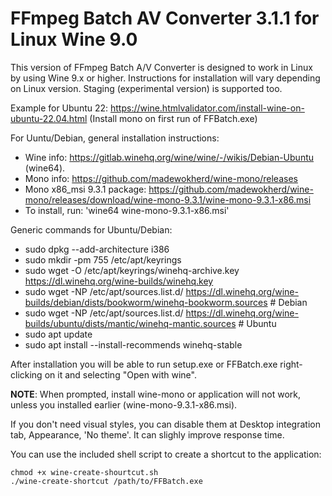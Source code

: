 # FFmpeg Batch AV Converter 3.1.1 for Linux Wine 9.0

This version of FFmpeg Batch A/V Converter is designed to work in Linux by using Wine 9.x or higher. 
Instructions for installation will vary depending on Linux version. Staging (experimental version) is supported too.

Example for Ubuntu 22: 
https://wine.htmlvalidator.com/install-wine-on-ubuntu-22.04.html
(Install mono on first run of FFBatch.exe)

For Uuntu/Debian, general installation instructions: 

* Wine info: https://gitlab.winehq.org/wine/wine/-/wikis/Debian-Ubuntu (wine64).
* Mono info: https://github.com/madewokherd/wine-mono/releases
* Mono x86_msi 9.3.1 package: https://github.com/madewokherd/wine-mono/releases/download/wine-mono-9.3.1/wine-mono-9.3.1-x86.msi
* To install, run: 'wine64 wine-mono-9.3.1-x86.msi'

Generic commands for Ubuntu/Debian:

* sudo dpkg --add-architecture i386 
* sudo mkdir -pm 755 /etc/apt/keyrings
* sudo wget -O /etc/apt/keyrings/winehq-archive.key https://dl.winehq.org/wine-builds/winehq.key
* sudo wget -NP /etc/apt/sources.list.d/ https://dl.winehq.org/wine-builds/debian/dists/bookworm/winehq-bookworm.sources # Debian
* sudo wget -NP /etc/apt/sources.list.d/ https://dl.winehq.org/wine-builds/ubuntu/dists/mantic/winehq-mantic.sources # Ubuntu
* sudo apt update
* sudo apt install --install-recommends winehq-stable

After installation you will be able to run setup.exe or FFBatch.exe right-clicking on it and selecting "Open with wine". 

**NOTE**: When prompted,  install wine-mono or application will not work, unless you installed earlier (wine-mono-9.3.1-x86.msi). 

If you don't need visual styles, you can disable them at Desktop integration tab, Appearance, 'No theme'. It can slighly improve response time.

You can use the included shell script to create a shortcut to the application:
~~~
chmod +x wine-create-shourtcut.sh
./wine-create-shortcut /path/to/FFBatch.exe
~~~
